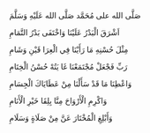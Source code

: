 صَلَّى الله على مُحَمَّد   صَلَّى الله عَلَيْهِ وَسَلَّمَ

اَشْرَقَ الْبَدْرُ عَلَيْنَا   وَاخْتَفَى بَدْرُ التَّمَامِ

مِثْلَ حُسْنِهِ مَا رَأَيْنَا   فِي الْعِرَا قَيْنِ وَشَامِ

رَبِّ فَجْعَلْ مُجْتَمَعْنَا   غَا يَتُهْ حُسْنُ الْخِتَامِ

وَاعْطِنَا مَا قَدْ سَأَلْنَا   مِنْ عَطَايَاكَ الْجِسَامِ

وَاكْرِمِ الْأَرْوَاحَ مِنَّا   بِلِقَا خَيْرِ الْأَنَامِ

وَأَبْلِغِ الْمُخْتَارَ عَنَّ   مِنْ صَلَاةٍ وَسَلَامِ